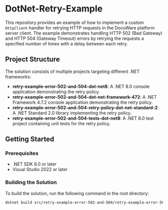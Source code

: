 # DotNet-Retry-Example

This repository provides an example of how to implement a custom `HttpClient` handler for retrying HTTP requests in the DocuWare platform server client. The example demonstrates handling HTTP 502 (Bad Gateway) and HTTP 504 (Gateway Timeout) errors by retrying the requests a specified number of times with a delay between each retry.

## Project Structure

The solution consists of multiple projects targeting different .NET frameworks:

- **retry-example-error-502-and-504-dot-net8**: A .NET 8.0 console application demonstrating the retry policy.
- **retry-example-error-502-and-504-dot-net-framework-472**: A .NET Framework 4.7.2 console application demonstrating the retry policy.
- **retry-example-error-502-and-504-retry-policy-dot-net-standard-2**: A .NET Standard 2.0 library implementing the retry policy.
- **retry-example-error-502-and-504-tests-dot-net8**: A .NET 8.0 test project containing unit tests for the retry policy.

## Getting Started

### Prerequisites

- .NET SDK 8.0 or later
- Visual Studio 2022 or later

### Building the Solution

To build the solution, run the following command in the root directory:

```sh
dotnet build src/retry-example-error-502-and-504/retry-example-error-502-and-504.sln
```
